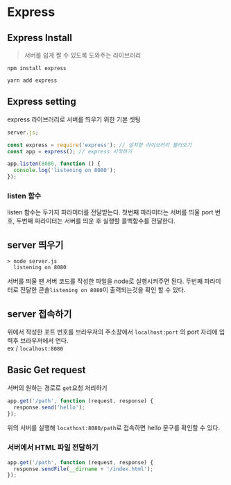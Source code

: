 # Express

## Express Install

> 서버를 쉽게 짤 수 있도록 도와주는 라이브러리

```
npm install express
```

```
yarn add express
```

## Express setting

express 라이브러리로 서버를 띄우기 위한 기본 셋팅

```js
server.js;

const express = require('express'); // 설치한 라이브러리 불러오기
const app = express(); // express 시작하기

app.listen(8080, function () {
  console.log('listening on 8080');
});
```

### listen 함수

listen 함수는 두가지 파라미터를 전달받는다. 첫번째 파라미터는 서버를 띄울 port 번호, 두번째 파라미터는 서버를 띄운 후 실행할 콜백함수를 전달한다.

## server 띄우기

```
> node server.js
  listening on 8080
```

서버를 띄울 땐 서버 코드를 작성한 파일을 node로 실행시켜주면 된다. 두번째 파라미터로 전달한 콘솔`listening on 8080`이 출력되는것을 확인 할 수 있다.

## server 접속하기

위에서 작성한 포트 번호를 브라우저의 주소창에서 `localhost:port` 의 port 자리에 입력후 브라우저에서 연다.  
ex / `localhost:8080`

## Basic Get request

서버의 원하는 경로로 `get`요청 처리하기

```js
app.get('/path', function (request, response) {
  response.send('hello');
});
```

위의 서버를 실행해 `locathost:8080/path`로 접속하면 hello 문구를 확인할 수 있다.

### 서버에서 HTML 파일 전달하기

```js
app.get('/path', function (request, response) {
  response.sendFile(__dirname + '/index.html');
});
```

